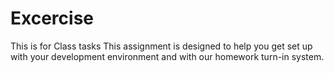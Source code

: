 # Excercise
This is for Class tasks
This assignment is designed to help you get set up with your development environment and with our homework turn-in system. 
